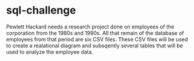 # sql-challenge

Pewlett Hackard needs a research project done on employees of the corporation from the 1980s and 1990s. All that remain of the database of employees from that period are six CSV files. These CSV files will be used to create a realational diagram and subsqently several tables that will be used to analyze the employee data.
